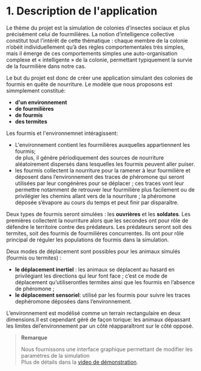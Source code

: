 # 1. Description de l'application
Le thème du projet est la simulation de colonies d’insectes sociaux et plus précisément celui de fourmilières. La notion d’intelligence collective constitut tout l'intérêt de cette thématique : chaque membre de la colonie n’obéit individuellement qu’à des règles comportementales très simples, mais il émerge de ces comportements simples une auto-organisation complexe et « intelligente » de la colonie, permettant typiquement la survie de la fourmilière dans notre cas.

Le but du projet est donc de créer une application simulant des colonies de fourmis en quête de nourriture.
Le modèle que nous proposons est simmplement constitué:
- **d'un environnement**
- **de fourmilières**
- **de fourmis**
- **des termites**

Les fourmis et l'environnemnet intéragissent:
- L'environnement contient les fourmilières auxquelles appartiennent les fourmis;   
	de plus, il génère périodiquement des sources de nourriture aléatoirement dispersés dans lesquelles les fourmis peuvent aller puiser.
- les fourmis collectent la nourriture pour la ramener à leur fourmilière et déposent dans l’environnement des traces de phéromone qui seront utilisées par leur congénères pour se déplacer ; ces traces vont leur permettre notamment de retrouver leur fourmilière plus facilement ou de privilégier les chemins allant vers de la nourriture ; la phéromone déposée s’évapore au cours du temps et peut finir par disparaître.

Deux types de fourmis seront simulées : les **ouvrières** et les **soldates**.  Les premières collectent la nourriture alors que les secondes ont pour rôle de défendre le territoire contre des prédateurs. Les prédateurs seront soit des termites, soit des fourmis de fourmilières concurrentes. Ils ont pour rôle principal de réguler les populations de fourmis dans la simulation.


Deux modes de déplacement sont possibles pour les animaux simulés (fourmis ou termites) :
- **le déplacement inertiel** : les animaux se déplacent au hasard en privilégiant les directions qui leur font face ; c’est ce mode de déplacement qu’utiliserontles termites ainsi que les fourmis en l’absence de phéromone ;
- **le déplacement sensoriel**: utilisé par les fourmis pour suivre les traces dephéromone déposées dans l’environnement.

L’environnement est modélisé comme un terrain rectangulaire en deux dimensions.Il est cependant géré de façon torique: les animaux dépassant les limites del’environnement par un côté réapparaîtront sur le côté opposé.

> **Remarque** 
>
> Nous fournissons une interface graphique permettant de modifier les paramètres de la simulation  
> Plus de détails dans la [video de démonstration](https://www.youtube.com/watch?v=UWBoE0b2ERQ).
